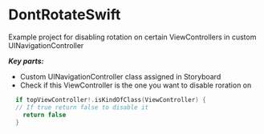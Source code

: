 # DontRotateSwift
Example project for disabling rotation on certain ViewControllers in custom UINavigationController

***Key parts:*** 
- Custom UINavigationController class assigned in Storyboard
- Check if this ViewController is the one you want to disable roration on
```swift
  if topViewController!.isKindOfClass(ViewController) {
  // If true return false to disable it
    return false
  }
```
